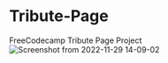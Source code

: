 # Tribute-Page
FreeCodecamp Tribute Page Project
![Screenshot from 2022-11-29 14-09-02](https://user-images.githubusercontent.com/112514147/204626892-8ab4a052-acb6-43be-a8ab-82be4c6ac9f6.png)
